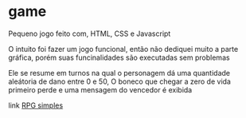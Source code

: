 # game

Pequeno jogo feito com, HTML, CSS e Javascript

O intuito foi fazer um jogo funcional, então não dediquei muito a parte gráfica, porém suas funcinalidades são executadas sem problemas

Ele se resume em turnos na qual o personagem dá uma quantidade aleátoria de dano entre 0 e 50, O boneco que chegar a zero de vida primeiro perde e uma mensagem do vencedor é exibida

link <a href=""> RPG simples</a>
